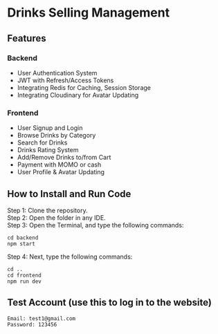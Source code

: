 # Drinks Selling Management

## Features
### Backend
- User Authentication System
- JWT with Refresh/Access Tokens
- Integrating Redis for Caching, Session Storage
- Integrating Cloudinary for Avatar Updating

### Frontend
- User Signup and Login
- Browse Drinks by Category
- Search for Drinks
- Drinks Rating System
- Add/Remove Drinks to/from Cart
- Payment with MOMO or cash
- User Profile & Avatar Updating

## How to Install and Run Code
Step 1: Clone the repository. <br>
Step 2: Open the folder in any IDE. <br>
Step 3: Open the Terminal, and type the following commands:
```
cd backend
npm start
```
Step 4: Next, type the following commands:
```
cd ..
cd frontend
npm run dev
```

## Test Account (use this to log in to the website)
```
Email: test1@gmail.com
Password: 123456
```